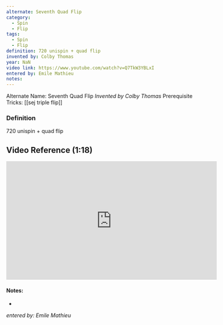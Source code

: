 ```yaml
---
alternate: Seventh Quad Flip
category:
  - Spin
  - Flip
tags:
  - Spin
  - Flip
definition: 720 unispin + quad flip
invented by: Colby Thomas
year: NaN
video link: https://www.youtube.com/watch?v=Q7TkW3YBLxI
entered by: Emile Mathieu
notes: 
---
```

Alternate Name: Seventh Quad Flip
*Invented by Colby Thomas*
Prerequisite Tricks: [[sej triple flip]]

### Definition
720 unispin + quad flip

## Video Reference (1:18)
<iframe width="560" height="315" src="https://www.youtube.com/embed/Q7TkW3YBLxI?si=IRjSCSlt_cavXFVJ" title="YouTube video player" frameborder="0" allow="accelerometer; autoplay; clipboard-write; encrypted-media; gyroscope; picture-in-picture; web-share" referrerpolicy="strict-origin-when-cross-origin" allowfullscreen></iframe>

#### Notes:
- 
*entered by: Emile Mathieu*
